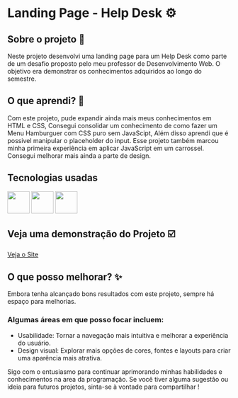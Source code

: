 # Landing Page - Help Desk ⚙️
## Sobre o projeto 📒
 
<p>Neste projeto desenvolvi uma landing page para um Help Desk como parte de um desafio proposto pelo meu professor de Desenvolvimento Web. O objetivo era demonstrar os conhecimentos adquiridos ao longo do semestre. </p>
  <h2>O que aprendi? 🌱</h2> 
  <p>Com este projeto, pude expandir ainda mais meus conhecimentos em HTML e CSS, Consegui consolidar um conhecimento de como fazer um Menu Hamburguer com CSS puro sem JavaScipt, Além disso aprendi que é possivel manipular o placeholder do input. Esse projeto também marcou minha primeira experiência em aplicar JavaScript em um carrossel. Consegui melhorar mais ainda a parte de design.</p>
  
## Tecnologias usadas
<div>
  <img height="50" width="50" src="https://cdn.jsdelivr.net/gh/devicons/devicon/icons/html5/html5-original.svg" />  
  <img height="50" width="50" src="https://cdn.jsdelivr.net/gh/devicons/devicon/icons/css3/css3-original.svg" />
  <img height="50" width="50" src="https://cdn.jsdelivr.net/gh/devicons/devicon/icons/javascript/javascript-original.svg" /> 
</div>

##  Veja uma demonstração do Projeto ☑️ 
<a href="https://xmurilo.github.io/helpDesk-Landing-Page/" target="_blank">Veja o Site</a>

## O que posso melhorar? ✨

 <p>Embora tenha alcançado bons resultados com este projeto, sempre há espaço para melhorias.</p>

### Algumas áreas em que posso focar incluem:

<ul>
  <li>Usabilidade: Tornar a navegação mais intuitiva e melhorar a experiência do usuário.
  </li>
  <li>Design visual: Explorar mais opções de cores, fontes e layouts para criar uma aparência mais atrativa.
</li>
</ul>

Sigo com o entusiasmo para continuar aprimorando minhas habilidades e conhecimentos na area da programação. Se você tiver alguma sugestão ou ideia para futuros projetos, sinta-se à vontade para compartilhar !


